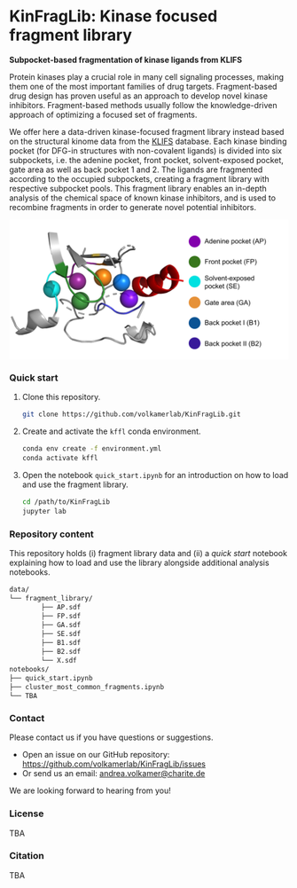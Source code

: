 # KinFragLib: Kinase focused fragment library

**Subpocket-based fragmentation of kinase ligands from KLIFS**

Protein kinases play a crucial role in many cell signaling processes, 
making them one of the most important families of drug targets.
Fragment-based drug design has proven useful as an approach to develop novel kinase inhibitors. 
Fragment-based methods usually follow the knowledge-driven approach of optimizing a focused set of fragments. 

We offer here a data-driven kinase-focused fragment library instead 
based on the structural kinome data from the [KLIFS](https://klifs.vu-compmedchem.nl) database.
Each kinase binding pocket (for DFG-in structures with non-covalent ligands) is divided into six subpockets, i.e.
the adenine pocket, front pocket, solvent-exposed pocket, gate area as well as back pocket 1 and 2.
The ligands are fragmented according to the occupied subpockets, 
creating a fragment library with respective subpocket pools. 
This fragment library enables an in-depth analysis of the chemical space of known kinase inhibitors, 
and is used to recombine fragments in order to generate novel potential inhibitors.


<img src ="./docs/img/subpocket_centers.png" width = "600" align="left"> 
<br clear="all" />

### Quick start

1. Clone this repository.

    ```bash
    git clone https://github.com/volkamerlab/KinFragLib.git
    ```

2. Create and activate the `kffl` conda environment. 

    ```bash
    conda env create -f environment.yml
    conda activate kffl
    ```

3. Open the notebook `quick_start.ipynb` for an introduction on how to load and use the fragment library.

    ```bash
    cd /path/to/KinFragLib
    jupyter lab
    ```

### Repository content

This repository holds (i) fragment library data and (ii) a *quick start* notebook explaining how to load and use the library alongside additional analysis notebooks.

    data/
    └── fragment_library/
            ├── AP.sdf
            ├── FP.sdf
            ├── GA.sdf
            ├── SE.sdf
            ├── B1.sdf
            ├── B2.sdf
            └── X.sdf
    notebooks/
    ├── quick_start.ipynb
    ├── cluster_most_common_fragments.ipynb
    └── TBA
    

### Contact

Please contact us if you have questions or suggestions.

* Open an issue on our GitHub repository: https://github.com/volkamerlab/KinFragLib/issues
* Or send us an email: andrea.volkamer@charite.de

We are looking forward to hearing from you!

### License

TBA

### Citation

TBA
